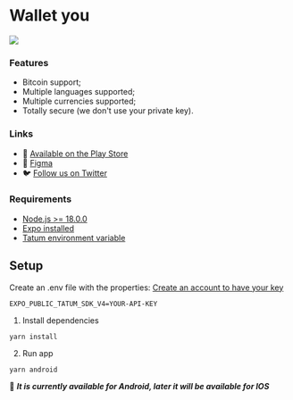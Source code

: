 # Wallet you

![](https://i.imgur.com/gB3pq95.jpg)

### Features

- Bitcoin support;
- Multiple languages supported;
- Multiple currencies supported;
- Totally secure (we don't use your private key).

### Links

- :robot: [Available on the Play Store](https://play.google.com/store/apps/details?id=com.cyberkaidev.walletyou)
- :art: [Figma](https://www.figma.com/file/blAHuULYf6EKSGSCJSn4VC/Wallet-you?type=design&t=JjtfPpvcyhgvYuu8-1)
- :bird: [Follow us on Twitter](https://twitter.com/cyberkaidev)

### Requirements

- [Node.js >= 18.0.0](https://nodejs.org/en)
- [Expo installed](https://docs.expo.dev/)
- [Tatum environment variable](https://docs.tatum.com/)

## Setup

Create an .env file with the properties:
[Create an account to have your key](https://docs.tatum.com/)

```
EXPO_PUBLIC_TATUM_SDK_V4=YOUR-API-KEY
```

1. Install dependencies
```shell
yarn install
```

2. Run app
```shell
yarn android
```

:apple: **_It is currently available for Android, later it will be available for IOS_**

